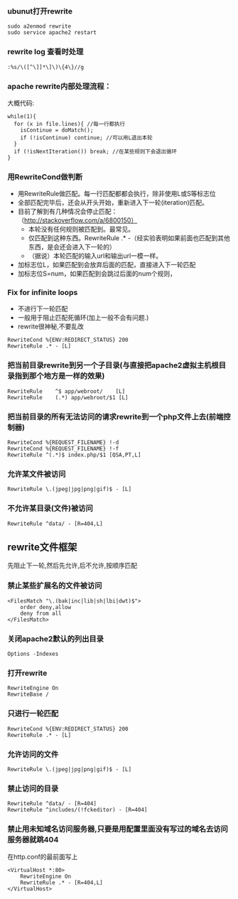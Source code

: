 ### ubunut打开rewrite
```
sudo a2enmod rewrite
sudo service apache2 restart
```

### rewrite log 查看时处理
```
:%s/\([^\]]*\]\)\{4\}//g
```

### apache rewrite内部处理流程：
大概代码:
```
while(1){
  for (x in file.lines){ //每一行都执行
    isContinue = doMatch();
    if (!isContinue) continue; //可以用L退出本轮
  }
  if (!isNextIteration()) break; //在某些规则下会退出循环
}
```
### 用RewriteCond做判断
* 用RewriteRule做匹配。每一行匹配都都会执行，除非使用L或S等标志位
* 全部匹配完毕后，还会从开头开始，重新进入下一轮(iteration)匹配。
* 目前了解到有几种情况会停止匹配：（http://stackoverflow.com/a/6800150）
  * 本轮没有任何规则被匹配到。最常见。
  * 仅匹配到这种东西。RewriteRule .* -（经实验表明如果前面也匹配到其他东西，是会还会进入下一轮的）
  * （据说）本轮匹配的输入url和输出url一模一样。
* 加标志位L，如果匹配到会放弃后面的匹配，直接进入下一轮匹配
* 加标志位S=num，如果匹配到会跳过后面的num个规则，

### Fix for infinite loops
* 不进行下一轮匹配
* 一般用于阻止匹配死循环(加上一般不会有问题.)
* rewrite很神秘,不要乱改
```
RewriteCond %{ENV:REDIRECT_STATUS} 200
RewriteRule .* - [L]
```
### 把当前目录rewrite到另一个子目录(与直接把apache2虚拟主机根目录指到那个地方是一样的效果)
```
RewriteRule    ^$ app/webroot/    [L]
RewriteRule    (.*) app/webroot/$1 [L]
```
### 把当前目录的所有无法访问的请求rewrite到一个php文件上去(前端控制器)
```
RewriteCond %{REQUEST_FILENAME} !-d
RewriteCond %{REQUEST_FILENAME} !-f
RewriteRule ^(.*)$ index.php/$1 [QSA,PT,L]
```
### 允许某文件被访问
```
RewriteRule \.(jpeg|jpg|png|gif)$ - [L]
```
### 不允许某目录(文件)被访问
```
RewriteRule ^data/ - [R=404,L]
```
## rewrite文件框架
先阻止下一轮,然后先允许,后不允许,按顺序匹配
### 禁止某些扩展名的文件被访问
```
<FilesMatch "\.(bak|inc|lib|sh|lbi|dwt)$">
    order deny,allow
    deny from all
</FilesMatch>
```
### 关闭apache2默认的列出目录
```
Options -Indexes
```
### 打开rewrite
```
RewriteEngine On
RewriteBase /
```
### 只进行一轮匹配
```
RewriteCond %{ENV:REDIRECT_STATUS} 200
RewriteRule .* - [L]
```
### 允许访问的文件
```
RewriteRule \.(jpeg|jpg|png|gif)$ - [L]
```
### 禁止访问的目录
```
RewriteRule ^data/ - [R=404]
RewriteRule ^includes/(!fckeditor) - [R=404]
```
### 禁止用未知域名访问服务器,只要是用配置里面没有写过的域名去访问服务器就跳404
在http.conf的最前面写上
```
<VirtualHost *:80>
    RewriteEngine On
    RewriteRule .* - [R=404,L]
</VirtualHost>
```
